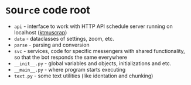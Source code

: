 # `S`ou`rc`e code root

- `api` - interface to work with HTTP API schedule
server running on localhost ([ktmuscrap](https://github.com/kerdl/ktmuscrap))
- `data` - dataclasses of settings, zoom, etc.
- `parse` - parsing and conversion
- `svc` - services, code for specific messengers with shared functionality,
so that the bot responds the same everywhere
- `__init__.py` - global variables and objects, initializations and etc.
- `__main__.py` - where program starts executing
- `text.py` - some text utilities (like identation and chunking)
